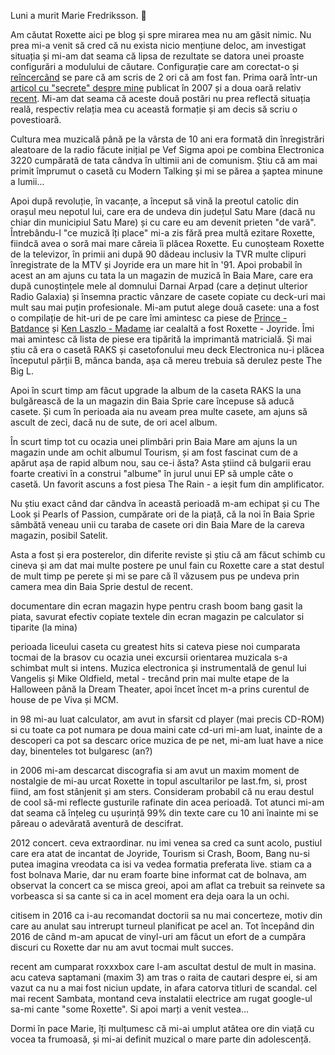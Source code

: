 Luni a murit Marie Fredriksson. 🙁

Am căutat Roxette aici pe blog și spre mirarea mea nu am găsit nimic. Nu prea mi-a venit să cred că nu exista nicio mențiune deloc, am investigat situația și mi-am dat seama că lipsa de rezultate se datora unei proaste configurări a modulului de căutare. Configurație care am corectat-o și [reîncercând](https://www.rusiczki.net/search/?q=roxette) se pare că am scris de 2 ori că am fost fan. Prima oară într-un [articol cu "secrete" despre mine](https://www.rusiczki.net/2007/01/26/5-things-you-didnt-know-about-me/) publicat în 2007 și a doua oară relativ [recent](https://www.rusiczki.net/2018/01/16/capsula-timpului-muzicala/). Mi-am dat seama că aceste două postări nu prea reflectă situația reală, respectiv relația mea cu această formație și am decis să scriu o povestioară.

Cultura mea muzicală până pe la vârsta de 10 ani era formată din înregistrări aleatoare de la radio făcute inițial pe Vef Sigma apoi pe combina Electronica 3220 cumpărată de tata cândva în ultimii ani de comunism. Știu că am mai primit împrumut o casetă cu Modern Talking și mi se părea a șaptea minune a lumii...

Apoi după revoluție, în vacanțe, a început să vină la preotul catolic din orașul meu nepotul lui, care era de undeva din județul Satu Mare (dacă nu chiar din municipiul Satu Mare) și cu care eu am devenit prieten "de vară". Întrebându-l "ce muzică îți place" mi-a zis fără prea multă ezitare Roxette, fiindcă avea o soră mai mare căreia îi plăcea Roxette. Eu cunoșteam Roxette de la televizor, în primii ani după 90 dădeau inclusiv la TVR multe clipuri înregistrate de la MTV și Joyride era un mare hit în '91. Apoi probabil în acest an am ajuns cu tata la un magazin de muzică în Baia Mare, care era după cunoștințele mele al domnului Darnai Arpad (care a deținut ulterior Radio Galaxia) și însemna practic vânzare de casete copiate cu deck-uri mai mult sau mai puțin profesionale. Mi-am putut alege două casete: una a fost o compilație de hit-uri de pe care îmi amintesc ca piese de [Prince - Batdance](https://www.youtube.com/watch?v=ulOLYnOthIw) și [Ken Laszlo - Madame](https://www.youtube.com/watch?v=P7LI-PZxLLo) iar cealaltă a fost Roxette - Joyride. Îmi mai amintesc că lista de piese era tipărită la imprimantă matricială. Și mai știu că era o casetă RAKS și casetofonului meu deck Electronica nu-i plăcea începutul părții B, mânca banda, așa că mereu trebuia să derulez peste The Big L.

Apoi în scurt timp am făcut upgrade la album de la caseta RAKS la una bulgărească de la un magazin din Baia Sprie care începuse să aducă casete. Și cum în perioada aia nu aveam prea multe casete, am ajuns să ascult de zeci, dacă nu de sute, de ori acel album.

În scurt timp tot cu ocazia unei plimbări prin Baia Mare am ajuns la un magazin unde am ochit albumul Tourism, și am fost fascinat cum de a apărut așa de rapid album nou, sau ce-i ăsta? Asta știind că bulgarii erau foarte creativi în a construi "albume" în jurul unui EP să umple câte o casetă. Un favorit ascuns a fost piesa The Rain - a ieșit fum din amplificator.

Nu știu exact când dar cândva în această perioadă m-am echipat și cu The Look și Pearls of Passion, cumpărate ori de la piață, că la noi în Baia Sprie sâmbătă veneau unii cu taraba de casete ori din Baia Mare de la careva magazin, posibil Satelit.

Asta a fost și era posterelor, din diferite reviste și știu că am făcut schimb cu cineva și am dat mai multe postere pe unul fain cu Roxette care a stat destul de mult timp pe perete și mi se pare că îl văzusem pus pe undeva prin camera mea din Baia Sprie destul de recent.

documentare din ecran magazin
hype pentru crash boom bang
gasit la piata, savurat efectiv
copiate textele din ecran magazin pe calculator si tiparite (la mina)

perioada liceului
caseta cu greatest hits si cateva piese noi cumparata tocmai de la brasov cu ocazia unei excursii
orientarea muzicala s-a schimbat mult si intens. Muzica electronica și instrumentală de genul lui Vangelis și Mike Oldfield, metal - trecând prin mai multe etape de la Halloween până la Dream Theater, apoi încet încet m-a prins curentul de house de pe Viva și MCM.

in 98 mi-au luat calculator, am avut in sfarsit cd player (mai precis CD-ROM) si cu toate ca pot numara pe doua maini cate cd-uri mi-am luat, inainte de a descoperi ca pot sa descarc orice muzica de pe net, mi-am luat have a nice day, binenteles tot bulgaresc (an?)

in 2006 mi-am descarcat discografia si am avut un maxim moment de nostalgie de mi-au urcat Roxette in topul ascultarilor pe last.fm, si, prost fiind, am fost stânjenit și am sters. Consideram probabil că nu erau destul de cool să-mi reflecte gusturile rafinate din acea perioadă. Tot atunci mi-am dat seama că înțeleg cu ușurință 99% din texte care cu 10 ani înainte mi se păreau o adevărată aventură de descifrat.

2012 concert. ceva extraordinar. nu imi venea sa cred ca sunt acolo, pustiul care era atat de incantat de Joyride, Tourism si Crash, Boom, Bang nu-si putea imagina vreodata ca isi va vedea formatia preferata live. stiam ca a fost bolnava Marie, dar nu eram foarte bine informat cat de bolnava, am observat la concert ca se misca greoi, apoi am aflat ca trebuit sa reinvete sa vorbeasca si sa cante si ca in acel moment era deja oara la un ochi.

citisem in 2016 ca i-au recomandat doctorii sa nu mai concerteze, motiv din care au anulat sau intrerupt turneul planificat pe acel an. Tot începând din 2016 de când m-am apucat de vinyl-uri am făcut un efort de a cumpăra discuri cu Roxette dar nu am avut tocmai mult succes.

recent am cumparat roxxxbox care l-am ascultat destul de mult in masina. acu cateva saptamani (maxim 3) am tras o raita de cautari despre ei, si am vazut ca nu a mai fost niciun update, in afara catorva titluri de scandal. cel mai recent Sambata, montand ceva instalatii electrice am rugat google-ul sa-mi cante "some Roxette". Si apoi marți a venit vestea...

Dormi în pace Marie, îți mulțumesc că mi-ai umplut atâtea ore din viață cu vocea ta frumoasă, și mi-ai definit muzical o mare parte din adolescență.
